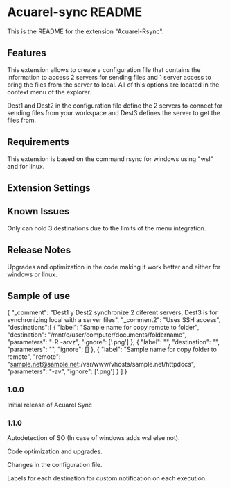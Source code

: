 # Acuarel-sync README

This is the README for the extension "Acuarel-Rsync".
## Features

This extension allows to create a configuration file that contains the information to access 2 servers for sending files and 1 server access to bring the files from the server to local. All of this options are located in the context menu of the explorer.

Dest1 and Dest2 in the configuration file define the 2 servers to connect for sending files from your workspace and Dest3 defines the server to get the files from.

## Requirements

This extension is based on the command rsync for windows using "wsl" and for linux.

## Extension Settings

## Known Issues

Only can hold 3 destinations due to the limits of the menu integration.
## Release Notes

Upgrades and optimization in the code making it work better and either for windows or linux.

## Sample of use
{
    "_comment": "Dest1 y Dest2 synchronize 2 diferent servers, Dest3 is for synchronizing local with a server files",
    "_comment2": "Uses SSH access",
    "destinations":[
    {
        "label": "Sample name for copy remote to folder",
        "destination": "/mnt/c/user/computer/documents/foldername",
        "parameters": "-R -arvz",
        "ignore": ['.png']
    },
    {
        "label": "",
        "destination": "",
        "parameters": "",
        "ignore": []
    },
    {
        "label": "Sample name for copy folder to remote",
        "remote": "sample.net@sample.net:/var/www/vhosts/sample.net/httpdocs",
        "parameters": "-av",
        "ignore": ['.png']
    }
    ]
}

### 1.0.0

Initial release of Acuarel Sync

### 1.1.0

Autodetection of SO (In case of windows adds wsl else not).

Code optimization and upgrades.

Changes in the configuration file.

Labels for each destination for custom notification on each execution.
